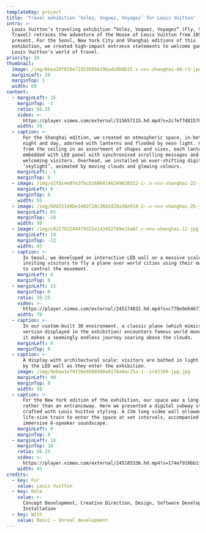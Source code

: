 ```yaml
---
templateKey: project
title: 'Travel exhibition ‘Volez, Voguez, Voyagez’ for Louis Vuitton'
intro: >-
  Louis Vuitton’s traveling exhibition “Volez, Voguez, Voyagez” (Fly, Sail,
  Travel) retraces the adventure of the House of Louis Vuitton from 1854 to the
  present. For the Seoul, New York City and Shanghai editions of this
  exhibition, we created high-impact entrance statements to welcome guests into
  Louis Vuitton's world of travel.
priority: 10
thumbnail:
  image: /img/6bea20f020e723539956196ada8b6b35.v-vvv-shanghai-49-r3-jpg.jpg
  marginLeft: 20
  marginTop: 1
  width: 60
content:
  - marginLeft: 15
    marginTop: -1
    ratio: 56.25
    video: >-
      https://player.vimeo.com/external/315657115.hd.mp4?s=2c7ef7d81570e7789ba2e6e4141fe416027a3c0b&profile_id=175
    width: 70
  - caption: >-
      For the Shanghai edition, we created an atmospheric space, in-between
      night and day, adorned with lanterns and flooded by neon light. Hanging
      from the ceiling in an assortment of shapes and sizes, each lantern was
      embedded with LED panel with synchronised scrolling messages and graphics,
      welcoming visitors. Overhead, we installed an ever-shifting digital
      ‘skylight’, animated by moving clouds and glowing colours.
    marginLeft: -1
    marginTop: 0
  - image: /img/e2fbc4e07e3fbcb16864246249628322-1-.v-vvv-shanghai-22-jpg.jpg
    marginLeft: 0
    marginTop: 0
    width: 55
  - image: /img/60d251d8be1402f20c3682d28a36e918-2-.v-vvv-shanghai-25-jpg.jpg
    marginLeft: 65
    marginTop: -18
    width: 30
  - image: /img/c0217b2244479322e143452769e15a67.v-vvv-shanghai-12-jpg.jpg
    marginLeft: 10
    marginTop: -12
    width: 45
  - caption: >-
      In Seoul, we developed an interactive LED wall on a massive scale (90m2),
      inviting visitors to fly a plane over world cities using their own bodies
      to control the movement.
    marginLeft: 0
    marginTop: 0
  - marginLeft: 15
    marginTop: 0
    ratio: 56.25
    video: >-
      https://player.vimeo.com/external/245174032.hd.mp4?s=c778e9e64671d104fcc643832c8a45ef92d54a2b&profile_id=175
    width: 70
  - caption: >-
      In our custom-built 3D environment, a classic plane (which mimics a real
      version displayed in the exhibition) encounters famous world monuments as
      it makes a seemingly endless journey soaring above the clouds.
    marginLeft: 0
    marginTop: 0
  - caption: >-
      A display with architectural scale: visitors are bathed in light emitted
      by the LED wall as they enter the exhibition.
    image: /img/9ebaa1e79f39e9509588a6170a0ac25a-1-.sc03108-jpg.jpg
    marginLeft: 40
    marginTop: 0
    width: 58
  - caption: >-
      For the New York edition of the exhibition, our space was a long corridor
      rather than an entranceway. Here we presented a digital subway station,
      crafted with Louis Vuitton styling. A 22m long video wall allowed a
      life-size train to enter the space at set intervals, accompanied by an
      immersive 6-speaker soundscape.
    marginLeft: 0
    marginTop: 0
  - marginLeft: 18
    marginTop: 10
    ratio: 56.25
    video: >-
      https://player.vimeo.com/external/245185336.hd.mp4?s=174ef918bb1f27274628cf1f56e328a9acd69a69&profile_id=175
    width: 45
credits:
  - key: For
    value: Louis Vuitton
  - key: Role
    value: >-
      Concept Development, Creative Direction, Design, Software Development,
      Installation
  - key: With
    value: Naivi — Unreal development
---
```


